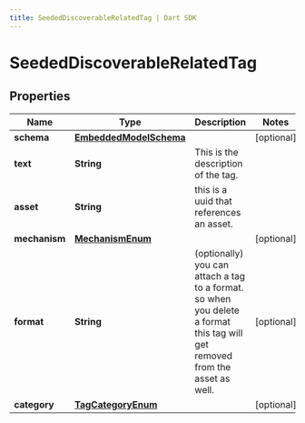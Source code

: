 ```yaml
---
title: SeededDiscoverableRelatedTag | Dart SDK
---
```


# SeededDiscoverableRelatedTag

## Properties
Name | Type | Description | Notes
------------ | ------------- | ------------- | -------------
**schema** | [**EmbeddedModelSchema**](EmbeddedModelSchema) |  | [optional] 
**text** | **String** | This is the description of the tag. | 
**asset** | **String** | this is a uuid that references an asset. | 
**mechanism** | [**MechanismEnum**](MechanismEnum) |  | [optional] 
**format** | **String** | (optionally) you can attach a tag to a format. so when you delete a format this tag will get removed from the asset as well. | [optional] 
**category** | [**TagCategoryEnum**](TagCategoryEnum) |  | [optional] 


